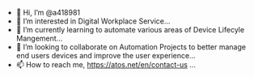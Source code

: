 - 👋 Hi, I’m @a418981
- 👀 I’m interested in Digital Workplace Service...
- 🌱 I’m currently learning to automate various areas of Device Lifecyle Mangement...
- 💞️ I’m looking to collaborate on Automation Projects to better manage end users devices and improve the user experience...
- 📫 How to reach me, https://atos.net/en/contact-us ...

<!---
a418981/a418981 is a ✨ special ✨ repository because its `README.md` (this file) appears on your GitHub profile.
You can click the Preview link to take a look at your changes.
--->
